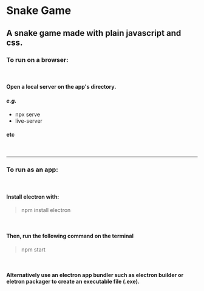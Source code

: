 # Snake Game

## A snake game made with plain javascript and css.

### To run on a browser:

<br>

#### Open a local server on the app's directory.

#### *e.g.* 

- npx serve
- live-server

#### etc

<br>

<hr> 

### To run as an app:

<br>

#### Install electron with:

> npm install electron

<br>

#### Then, run the following command on the terminal 

> npm start

<br>

#### Alternatively use an electron app bundler such as **electron builder** or **eletron packager** to create an executable file (.exe).

